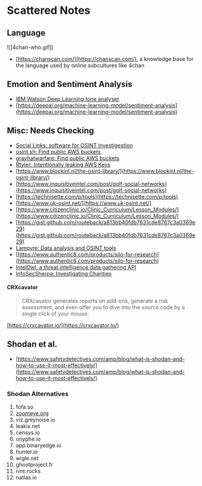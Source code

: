 # Scattered Notes
## Language
![[4chan-who.gif]]
* [https://chanscan.com/](https://chanscan.com/), a knowledge base for the language used by online subcultures like 4chan

## Emotion and Sentiment Analysis
* [IBM Watson Deep Learning tone analyser](https://tone-analyzer-demo.ng.bluemix.net/)
* [https://deepai.org/machine-learning-model/sentiment-analysis](https://deepai.org/machine-learning-model/sentiment-analysis)
## Misc: Needs Checking
* [Social Links: software for OSINT investigestion](https://sociallinks.io/)
* [osint.sh: Find public AWS buckets](https://osint.sh/buckets/)
* [grayhatwarfare: Find public AWS buckets](https://buckets.grayhatwarfare.com/)
* [Rtyler: Intentionally leaking AWS Keys](https://brokenco.de/2021/01/15/leaking-aws-keys.html)
* [https://www.blockint.nl/the-osint-library/](https://www.blockint.nl/the-osint-library/)
* [https://www.inquisitiveintel.com/post/golf-social-networks](https://www.inquisitiveintel.com/post/golf-social-networks)
* [https://technisette.com/p/tools](https://technisette.com/p/tools)
* [https://www.uk-osint.net/](https://www.uk-osint.net/)
* [https://www.citizenclinic.io/Clinic_Curriculum/Lesson_Modules/](https://www.citizenclinic.io/Clinic_Curriculum/Lesson_Modules/)
* [https://gist.github.com/routeback/a813bb40fdb7631cde8767c3a0369e29](https://gist.github.com/routeback/a813bb40fdb7631cde8767c3a0369e29)
* [Lampyre: Data analysis and OSINT tools](https://lampyre.io/)
* [https://www.authentic8.com/products/silo-for-research](https://www.authentic8.com/products/silo-for-research)
* [IntelOwl, a threat intelligence data gathering API](https://www.honeynet.org/2020/07/05/intel-owl-release-v1-0-0/)
* [InfoSecSherpa: Investigating Charities](https://infosecsherpa.medium.com/investigating-charities-c3950eb6dc7)

#### CRXcavator
> CRXcavator generates reports on add-ons, generate a risk assessment, and even offer you to dive into the source code by a single click of your mouse.

[https://crxcavator.io/](https://crxcavator.io/)

## Shodan et al.
* [https://www.safetydetectives.com/amp/blog/what-is-shodan-and-how-to-use-it-most-effectively/](https://www.safetydetectives.com/amp/blog/what-is-shodan-and-how-to-use-it-most-effectively/)

### Shodan Alternatives
1. fofa.so
2. [zoomeye.org](https://www.zoomeye.org/)
3. viz.greynoise.io
4. leakix.net
5. censys.io
6. onyphe.io
7. app.binaryedge.io
8. hunter.io
9. wigle.net
10. ghostproject.fr
11. ivre.rocks
12. natlas.io